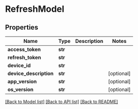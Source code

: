# RefreshModel

## Properties
Name | Type | Description | Notes
------------ | ------------- | ------------- | -------------
**access_token** | **str** |  | 
**refresh_token** | **str** |  | 
**device_id** | **str** |  | 
**device_description** | **str** |  | [optional] 
**app_version** | **str** |  | [optional] 
**os_version** | **str** |  | [optional] 

[[Back to Model list]](../README.md#documentation-for-models) [[Back to API list]](../README.md#documentation-for-api-endpoints) [[Back to README]](../README.md)

